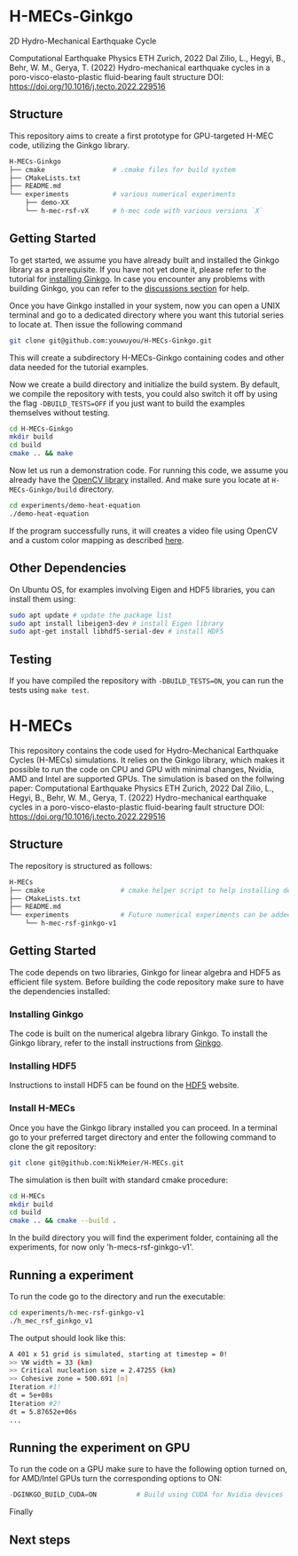 # H-MECs-Ginkgo

2D Hydro-Mechanical Earthquake Cycle

Computational Earthquake Physics ETH Zurich, 2022 Dal Zilio, L., Hegyi, B., Behr, W. M., Gerya, T. (2022) Hydro-mechanical earthquake cycles in a poro-visco-elasto-plastic fluid-bearing fault structure DOI: https://doi.org/10.1016/j.tecto.2022.229516

## Structure

This repository aims to create a first prototype for GPU-targeted H-MEC code, utilizing the Ginkgo library.

```bash
H-MECs-Ginkgo
├── cmake                 # .cmake files for build system
├── CMakeLists.txt
├── README.md
└── experiments           # various numerical experiments
    ├── demo-XX            
    └── h-mec-rsf-vX      # h-mec code with various versions `X`
```

## Getting Started

To get started, we assume you have already built and installed the Ginkgo library as a prerequisite. If you have not yet done it, please refer to the tutorial for [installing Ginkgo](https://github.com/ginkgo-project/ginkgo/wiki/Tutorial-1:-Getting-Started). In case you encounter any problems with building Ginkgo, you can refer to the [discussions section](https://github.com/ginkgo-project/ginkgo/discussions) for help.

Once you have Ginkgo installed in your system, now you can open a UNIX terminal and go to a dedicated directory where you want this tutorial series to locate at. Then issue the following command

```bash
git clone git@github.com:youwuyou/H-MECs-Ginkgo.git
```

This will create a subdirectory H-MECs-Ginkgo containing codes and other data needed for the tutorial examples.

Now we create a build directory and initialize the build system. By default, we compile the repository with tests, you could also switch it off by using the flag `-DBUILD_TESTS=OFF` if you just want to build the examples themselves without testing.

```bash
cd H-MECs-Ginkgo
mkdir build
cd build
cmake .. && make
```

Now let us run a demonstration code. For running this code, we assume you already have the [OpenCV library](https://opencv.org/) installed. And make sure you locate at `H-MECs-Ginkgo/build` directory.

```bash
cd experiments/demo-heat-equation
./demo-heat-equation
```

If the program successfully runs, it will creates a video file using OpenCV and a custom color mapping as described [here](https://ginkgo-project.github.io/ginkgo-generated-documentation/doc/develop/heat_equation.html).

## Other Dependencies

On Ubuntu OS, for examples involving Eigen and HDF5 libraries, you can install them using:

```bash
sudo apt update # update the package list
sudo apt install libeigen3-dev # install Eigen library
sudo apt-get install libhdf5-serial-dev # install HDF5
```

## Testing

If you have compiled the repository with `-DBUILD_TESTS=ON`, you can run the tests using `make test`.


# H-MECs
This repository contains the code used for Hydro-Mechanical Earthquake Cycles (H-MECs) simulations. It relies on the Ginkgo library, which makes it possible to run the code on CPU and GPU with minimal changes, Nvidia, AMD and Intel are supported GPUs.
The simulation is based on the follwing paper:
Computational Earthquake Physics ETH Zurich, 2022 Dal Zilio, L., Hegyi, B., Behr, W. M., Gerya, T. (2022) Hydro-mechanical earthquake cycles in a poro-visco-elasto-plastic fluid-bearing fault structure DOI: https://doi.org/10.1016/j.tecto.2022.229516

## Structure
The repository is structured as follows:
```bash
H-MECs
├── cmake                   # cmake helper script to help installing dependencies
├── CMakeLists.txt
├── README.md
└── experiments             # Future numerical experiments can be added here
    └── h-mec-rsf-ginkgo-v1
```

## Getting Started
The code depends on two libraries, Ginkgo for linear algebra and HDF5 as efficient file system. Before building the code repository make sure to have the dependencies installed:
### Installing Ginkgo
The code is built on the numerical algebra library Ginkgo. To install the Ginkgo library, refer to the install instructions from [Ginkgo](https://github.com/ginkgo-project/ginkgo/wiki/Tutorial-1:-Getting-Started).
### Installing HDF5
Instructions to install HDF5 can be found on the [HDF5](https://www.hdfgroup.org/download-hdf5/) website.

### Install H-MECs
Once you have the Ginkgo library installed you can proceed. In a terminal go to your preferred target directory and enter the following command to clone the git repository:
```bash
git clone git@github.com:NikMeier/H-MECs.git
```
The simulation is then built with standard cmake procedure:

```bash
cd H-MECs
mkdir build
cd build
cmake .. && cmake --build .
```

In the build directory you will find the experiment folder, containing all the experiments, for now only 'h-mecs-rsf-ginkgo-v1'.

## Running a experiment
To run the code go to the directory and run the executable:
```bash
cd experiments/h-mec-rsf-ginkgo-v1
./h_mec_rsf_ginkgo_v1
```
The output should look like this:
```bash
A 401 x 51 grid is simulated, starting at timestep = 0!
>> VW width = 33 (km)
>> Critical nucleation size = 2.47255 (km)
>> Cohesive zone = 500.691 [m]
Iteration #1!
dt = 5e+08s
Iteration #2!
dt = 5.87652e+06s
...
```

## Running the experiment on GPU
To run the code on a GPU make sure to have the following option turned on, for AMD/Intel GPUs turn the corresponding options to ON:
```py title="H-MECs/experiments/h-mec-rsf-ginkgo-v1/CMakeLists.txt"
-DGINKGO_BUILD_CUDA=ON          # Build using CUDA for Nvidia devices
```

Finally
## Next steps

